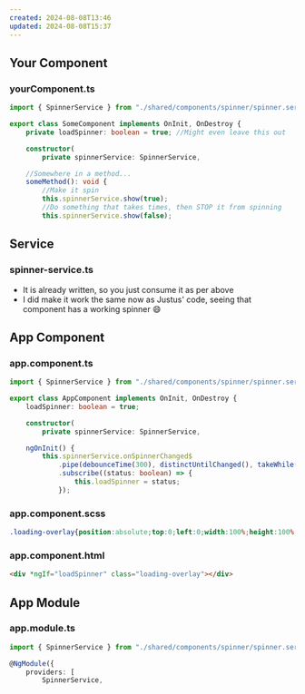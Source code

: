 ```yaml
---
created: 2024-08-08T13:46
updated: 2024-08-08T15:37
---
```


## Your Component

### yourComponent.ts

```ts
import { SpinnerService } from "./shared/components/spinner/spinner.service"; //Or where your service is

export class SomeComponent implements OnInit, OnDestroy {
	private loadSpinner: boolean = true; //Might even leave this out

	constructor(
	    private spinnerService: SpinnerService,

	//Somewhere in a method...
	someMethod(): void {
		//Make it spin
		this.spinnerService.show(true);
		//Do something that takes times, then STOP it from spinning
		this.spinnerService.show(false);
```

## Service

### spinner-service.ts

- It is already written, so you just consume it as per above
- I did make it work the same now as Justus' code, seeing that component has a working spinner 😄

## App Component

### app.component.ts

```ts
import { SpinnerService } from "./shared/components/spinner/spinner.service"; //Or where your service is

export class AppComponent implements OnInit, OnDestroy {
	loadSpinner: boolean = true;

	constructor(
		private spinnerService: SpinnerService,

	ngOnInit() {
		this.spinnerService.onSpinnerChanged$
			.pipe(debounceTime(300), distinctUntilChanged(), takeWhile(() => this.alive))
			.subscribe((status: boolean) => {
				this.loadSpinner = status;
			});
```

### app.component.scss

```scss
.loading-overlay{position:absolute;top:0;left:0;width:100%;height:100%;background-color:rgba(255,255,255,0.498039);z-index:1000;background-image:url(../assets/images/ajax-loader.gif);background-position:50% 50%;background-repeat:no-repeat no-repeat}
```

### app.component.html

```html
<div *ngIf="loadSpinner" class="loading-overlay"></div>
```

## App Module

### app.module.ts

```ts
import { SpinnerService } from "./shared/components/spinner/spinner.service"; //Or where your service is

@NgModule({
	providers: [
		SpinnerService,
		
```

